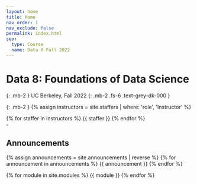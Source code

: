 ```yaml
---
layout: home
title: Home
nav_order: 1
nav_exclude: false
permalink: index.html
seo:
  type: Course
  name: Data 8 Fall 2022
---
```


# Data 8: Foundations of Data Science

{: .mb-2 }
UC Berkeley, Fall 2022
{: .mb-2 .fs-6 .text-grey-dk-000 }

{: .mb-2 }
{% assign instructors = site.staffers | where: 'role', 'Instructor' %}
<div class="role">
  {% for staffer in instructors %}
  {{ staffer }}
  {% endfor %}
</div>-

## Announcements

{% assign announcements = site.announcements | reverse %}
{% for announcement in announcements %}
{{ announcement }}
{% endfor %}

{% for module in site.modules %}
{{ module }}
{% endfor %}
